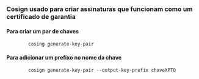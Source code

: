 ### Cosign usado para criar assinaturas que funcionam como um certificado de garantia

####    Para criar um par de chaves
            cosing generate-key-pair

####    Para adicionar um prefixo no nome da chave
            cosign generate-key-pair --output-key-prefix chaveXPTO        